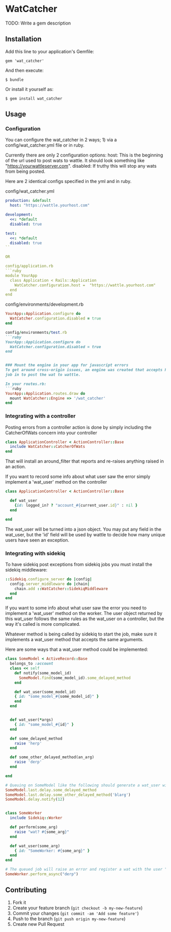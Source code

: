 # WatCatcher

TODO: Write a gem description

## Installation

Add this line to your application's Gemfile:

    gem 'wat_catcher'

And then execute:

    $ bundle

Or install it yourself as:

    $ gem install wat_catcher

## Usage

### Configuration
You can configure the wat_catcher in 2 ways; 1) via a config/wat_catcher.yml file or in ruby.

Currently there are only 2 configuration options:
host: This is the beginning of the url used to post wats to wattle.  It should look something like "https://yourwattleserver.com".
disabled: If truthy this will stop any wats from being posted.

Here are 2 identical configs specified in the yml and in ruby.

config/wat_catcher.yml
```yml
production: &default
  host: "https://wattle.yourhost.com"

development:
  <<: *default
  disabled: true

test:
  <<: *default
  disabled: true
``

OR

config/application.rb
```ruby
module YourApp
  class Application < Rails::Application
    WatCatcher.configuration.host =  "https://wattle.yourhost.com"
  end
end
```

config/environments/development.rb
```ruby
YourApp::Application.configure do
  WatCatcher.configuration.disabled = true
end

config/environments/test.rb
```ruby
YourApp::Application.configure do
  WatCatcher.configuration.disabled = true
end


### Mount the engine in your app for javascript errors
To get around cross-origin issues, an engine was created that accepts POSTs of client exceptions and puts a sidekiq
job in to post the wat to wattle.

In your routes.rb:
```ruby
YourApp::Application.routes.draw do
  mount WatCatcher::Engine => '/wat_catcher'
end
```

### Integrating with a controller

Posting errors from a controller action is done by simply including the CatcherOfWats concern into your controller
```ruby
class ApplicationController < ActionController::Base
  include WatCatcher::CatcherOfWats
end
```

That will install an around_filter that reports and re-raises anything raised in an action.

If you want to record some info about what user saw the error simply implement a 'wat_user' method on the controller
```ruby
class ApplicationController < ActionController::Base

  def wat_user
    {id: logged_in? ? "account_#{current_user.id}" : nil }
  end

end
```

The wat_user will be turned into a json object.  You may put any field in the wat_user, but the 'id' field will be used
by wattle to decide how many unique users have seen an exception.

### Integrating with sidekiq

To have sidekiq post exceptions from sidekiq jobs you must install the sidekiq middleware:
```ruby
::Sidekiq.configure_server do |config|
  config.server_middleware do |chain|
    chain.add ::WatCatcher::SidekiqMiddleware
  end
end
```

If you want to some info about what user saw the error you need to implement a 'wat_user' method on the worker.  The user
object returned by this wat_user follows the same rules as the wat_user on a controller, but the way it's called is
more complicated.

Whatever method is being called by sidekiq to start the job, make sure it implements a wat_user method that accepts
the same arguments.

Here are some ways that a wat_user method could be implemented:
```ruby
class SomeModel < ActiveRecord::Base
  belongs_to :account
  class << self
    def notify(some_model_id)
      SomeModel.find(some_model_id).some_delayed_method
    end

    def wat_user(some_model_id)
    { id: "some_model_#{some_model_id}" }
    end
  end


  def wat_user(*args)
    { id: "some_model_#{id}" }
  end

  def some_delayed_method
    raise 'herp'
  end

  def some_other_delayed_method(an_arg)
    raise 'derp'
  end

end

# Queuing on SomeModel like the following should generate a wat_user with a reasonable id.
SomeModel.last.delay.some_delayed_method
SomeModel.last.delay.some_other_delayed_method('blarg')
SomeModel.delay.notify(12)


class SomeWorker
  include Sidekiq::Worker

  def perform(some_arg)
    raise "wat? #{some_arg}"
  end

  def wat_user(some_arg)
    { id: "SomeWorker: #{some_arg}" }
  end
end

# The queued job will raise an error and register a wat with the user "SomeWorker: derp"
SomeWorker.perform_async("derp")
```

## Contributing

1. Fork it
2. Create your feature branch (`git checkout -b my-new-feature`)
3. Commit your changes (`git commit -am 'Add some feature'`)
4. Push to the branch (`git push origin my-new-feature`)
5. Create new Pull Request
